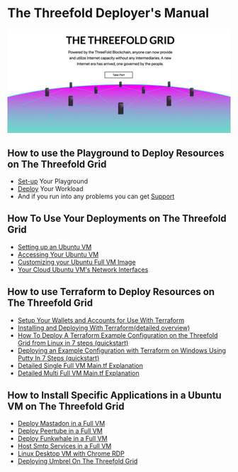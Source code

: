 # The Threefold Deployer's Manual

<img src="https://github.com/Parkers145/info_manual3/blob/development/wiki/img/manual_home_.png?raw=true">

## How to use the Playground to Deploy Resources on The Threefold Grid 
- [Set-up](/src/playground/setupthreefoldconnect.md) Your Playground 
- [Deploy](/src/playground/deploy.md) Your Workload 
- And if you run into any problems you can get [Support](/src/playground/support.md)

## How To Use Your Deployments on The Threefold Grid
- [Setting up an Ubuntu VM](/src/playground/setupubuntu.md)
- [Accessing Your Ubuntu VM](/src/playground/accessubuntu.md)
- [Customizing your Ubuntu Full VM Image ](/src/flist/createfullvmflist.md)
- [Your Cloud Ubuntu VM's Network Interfaces](/src/playground/ubuntunet.md)

## How to use Terraform to Deploy Resources on The Threefold Grid 

- [Setup Your Wallets and Accounts for Use With Terraform](/src/terraform/setuptfcterraform.md)
- [Installing and Deploying With Terraform(detailed overview)](/src/terraform/gettingstarted.md)
- [How To Deploy A Terraform Example Configuration on the Threefold Grid from Linux in 7 steps (quickstart)](/src/terraform/7stepslinux.md)
- [Deploying an Example Configuration with Terraform on Windows Using Putty In 7 Steps (quickstart)](/src/terraform/7stepswindows.md)
- [Detailed Single Full VM Main.tf Explanation](/src/terraform/singlevmmaintf.md)
- [Detailed Multi Full VM Main.tf Explanation](/src/terraform/multivmmaintf.md)


## How to Install Specific Applications in a Ubuntu VM on The Threefold Grid 
- [Deploy Mastadon in a Full VM](/src/applicationhowto/manualmastodon.md)
- [Deploy Peertube in a Full VM](/src/applicationhowto/manualpeertube.md)
- [Deploy Funkwhale in a Full VM](/src/applicationhowto/manualfunkwhale.md)
- [Host Smtp Services in a Full VM](/src/applicationhowto/manualiredmail.md)
- [Linux Desktop VM with Chrome RDP](/src/applicationhowto/desktopchromerdp.md)
- [Deploying Umbrel On The Threefold Grid](/src/applicationhowto/umbrel.md)


